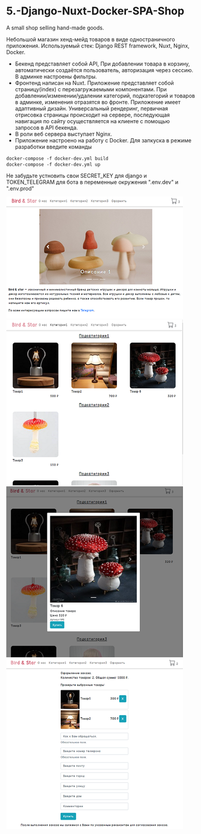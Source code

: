 # 5.-Django-Nuxt-Docker-SPA-Shop
A small shop selling hand-made goods.

Небольшой магазин хенд-мейд товаров в виде одностраничного приложения. Используемый стек: Django REST framework, Nuxt, Nginx, Docker.
- Бекенд представляет собой API, При добавлении товара в корзину, автоматически создаётся пользователь, авторизация через сессию. В админке настроены
фильтры. 
- Фронтенд написан на Nuxt. Приложение представляет собой страницу(index) с перезагружаемыми компонентами. При добавлении/изменении/удалении категорий, подкатегорий и товаров в админке, изменения отразятся во фронте. Приложение имеет адаптивный дизайн. Универсальный рендеринг, первичная отрисовка страницы происходит на сервере, последующая навигация по сайту осуществляется на клиенте с помощью запросов в API бекенда.
- В роли веб сервера выступает Nginx.
- Приложение настроено на работу с Docker.
Для запкуска в режиме разработки введите команды
```
docker-compose -f docker-dev.yml build
docker-compose -f docker-dev.yml up
```

Не забудьте устновить свои SECRET_KEY для django и TOKEN_TELEGRAM для бота в переменные окружения ".env.dev" и ".env.prod"

![](https://github.com/jimbojimih/5.-Django-Nuxt-Docker-SPA-Shop/blob/master/!screenshots%20for%20github/screen1.png)  
![](https://github.com/jimbojimih/5.-Django-Nuxt-Docker-SPA-Shop/blob/master/!screenshots%20for%20github/screen2.png)  
![](https://github.com/jimbojimih/5.-Django-Nuxt-Docker-SPA-Shop/blob/master/!screenshots%20for%20github/screen3.png)  
![](https://github.com/jimbojimih/5.-Django-Nuxt-Docker-SPA-Shop/blob/master/!screenshots%20for%20github/screen4.png)  


